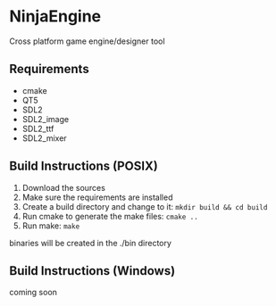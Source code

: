 # NinjaEngine
Cross platform game engine/designer tool

## Requirements
* cmake
* QT5
* SDL2
* SDL2_image
* SDL2_ttf
* SDL2_mixer
 
## Build Instructions (POSIX)
1. Download the sources
2. Make sure the requirements are installed
3. Create a build directory and change to it: `mkdir build && cd build`
4. Run cmake to generate the make files: `cmake ..`
5. Run make: `make`

binaries will be created in the ./bin directory

## Build Instructions (Windows)
coming soon
